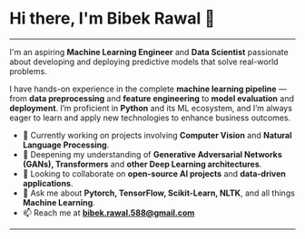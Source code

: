# Hi there, I'm Bibek Rawal 👋
---

I'm an aspiring **Machine Learning Engineer** and **Data Scientist** passionate about developing and deploying predictive models that solve real-world problems.  

I have hands-on experience in the complete **machine learning pipeline** — from **data preprocessing** and **feature engineering** to **model evaluation** and **deployment**. I’m proficient in **Python** and its ML ecosystem, and I’m always eager to learn and apply new technologies to enhance business outcomes.

- 🔭 Currently working on projects involving **Computer Vision** and **Natural Language Processing**.
- 🌱 Deepening my understanding of **Generative Adversarial Networks (GANs), Transformers** and **other Deep Learning architectures**.
- 👯 Looking to collaborate on **open-source AI projects** and **data-driven applications**.
- 💬 Ask me about **Pytorch, TensorFlow, Scikit-Learn, NLTK**, and all things **Machine Learning**.
- 📫 Reach me at **[bibek.rawal.588@gmail.com](mailto:bibek.rawal.588@gmail.com)**

---
